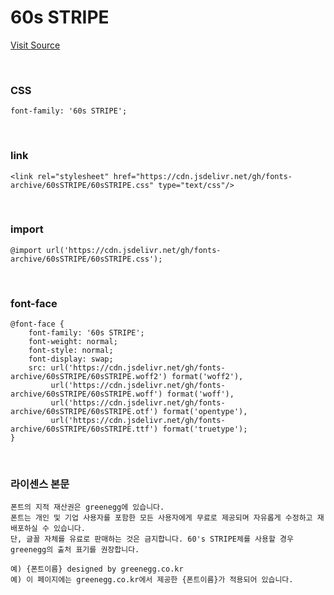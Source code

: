 # 60s STRIPE

[Visit Source](https://greenegg.co.kr/?portfolio=60s-stripe-font)

&nbsp;

### CSS

```
font-family: '60s STRIPE';
```

&nbsp;

### link

```
<link rel="stylesheet" href="https://cdn.jsdelivr.net/gh/fonts-archive/60sSTRIPE/60sSTRIPE.css" type="text/css"/>
```

&nbsp;

### import

```
@import url('https://cdn.jsdelivr.net/gh/fonts-archive/60sSTRIPE/60sSTRIPE.css');
```

&nbsp;

### font-face

```
@font-face {
    font-family: '60s STRIPE';
    font-weight: normal;
    font-style: normal;
    font-display: swap;
    src: url('https://cdn.jsdelivr.net/gh/fonts-archive/60sSTRIPE/60sSTRIPE.woff2') format('woff2'),
         url('https://cdn.jsdelivr.net/gh/fonts-archive/60sSTRIPE/60sSTRIPE.woff') format('woff'),
         url('https://cdn.jsdelivr.net/gh/fonts-archive/60sSTRIPE/60sSTRIPE.otf') format('opentype'),
         url('https://cdn.jsdelivr.net/gh/fonts-archive/60sSTRIPE/60sSTRIPE.ttf') format('truetype');
}
```

&nbsp;

### 라이센스 본문

```
폰트의 지적 재산권은 greenegg에 있습니다. 
폰트는 개인 및 기업 사용자를 포함한 모든 사용자에게 무료로 제공되며 자유롭게 수정하고 재배포하실 수 있습니다. 
단, 글꼴 자체를 유료로 판매하는 것은 금지합니다. 60's STRIPE체를 사용할 경우 greenegg의 출처 표기를 권장합니다. 
 
예) {폰트이름} designed by greenegg.co.kr 
예) 이 페이지에는 greenegg.co.kr에서 제공한 {폰트이름}가 적용되어 있습니다.
```
